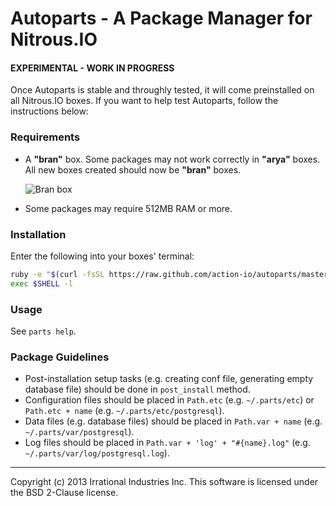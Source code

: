 Autoparts - A Package Manager for Nitrous.IO
============================================

#### EXPERIMENTAL - WORK IN PROGRESS

Once Autoparts is stable and throughly tested, it will come preinstalled
on all Nitrous.IO boxes. If you want to help test Autoparts, follow the
instructions below:

### Requirements

* A **"bran"** box. Some packages may not work correctly in **"arya"**
  boxes. All new boxes created should now be **"bran"** boxes.

  ![Bran
  box](https://raw.github.com/action-io/action-assets/a7d29cbd686f2269ac930c01a8928accd19a0b89/support/screenshots/bran-box.png)

* Some packages may require 512MB RAM or more.

### Installation

Enter the following into your boxes' terminal:

```sh
ruby -e "$(curl -fsSL https://raw.github.com/action-io/autoparts/master/setup.rb)"
exec $SHELL -l
```
### Usage

See `parts help`.

### Package Guidelines

* Post-installation setup tasks (e.g. creating conf file, generating
  empty database file) should be done in `post_install` method.
* Configuration files should be placed in `Path.etc` (e.g. `~/.parts/etc`) or
  `Path.etc + name` (e.g. `~/.parts/etc/postgresql`).
* Data files (e.g. database files) should be placed in `Path.var + name`
  (e.g. `~/.parts/var/postgresql`).
* Log files should be placed in `Path.var + 'log' + "#{name}.log"` (e.g.
  `~/.parts/var/log/postgresql.log`).

- - -
Copyright (c) 2013 Irrational Industries Inc.
This software is licensed under the BSD 2-Clause license.
